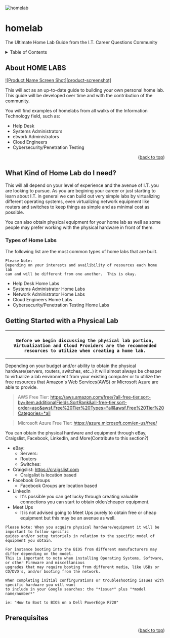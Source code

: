 ![homelab](https://user-images.githubusercontent.com/49261788/143670404-bae2d2e9-7305-4bac-8a93-26317b14649e.png)



# homelab
The Ultimate Home Lab Guide from the I.T. Career Questions Community

<!-- TABLE OF CONTENTS -->
<details>
  <summary>Table of Contents</summary>
  <ol>
    <li>
      <a href="#about-home-labs">About HOME LABS</a>
      <ul>
        <li><a href="#built-with">Built With</a></li>
      </ul>
    </li>
    <li>
      <a href="#getting-started">Getting Started</a>
      <ul>
        <li><a href="#prerequisites">Prerequisites</a></li>
        <li><a href="#installation">Installation</a></li>
      </ul>
    </li>
    <li><a href="#usage">Usage</a></li>
    <li><a href="#roadmap">Roadmap</a></li>
    <li><a href="#contributing">Contributing</a></li>
    <li><a href="#license">License</a></li>
    <li><a href="#contact">Contact</a></li>
    <li><a href="#acknowledgments">Acknowledgments</a></li>
  </ol>
</details>

<!-- ABOUT HOME LABS -->
## About HOME LABS

[![Product Name Screen Shot][product-screenshot]](https://example.com)

This will act as an up-to-date guide to building your own personal home lab.  This guide will be developed over time and with the contribution of the community.

You will find examples of homelabs from all walks of the Information Technology field, such as:
* Help Desk
* Systems Administrators
* etwork Administrators
* Cloud Engineers
* Cybersecurity/Penetration Testing


<p align="right">(<a href="#top">back to top</a>)</p>

<!--  What Kind of Home Lab do I need? -->
## What Kind of Home Lab do I need?

This will all depend on your level of experience and the avenue of I.T. you are looking to pursue.  As you are begining your career or just starting to learn about I.T. in general we can build out very simple labs by virtualizing different operating systems, even virtualizing network equipment like routers and switches to keep things as simple and as minimal cost as possible.

You can also obtain physical equipment for your home lab as well as some people may prefer working with the physical hardware in front of them.

### Types of Home Labs

The following list are the most common types of home labs that are built.
``` 
Please Note:
Depending on your interests and availibility of resources each home lab
can and will be different from one another.  This is okay.
``` 

* Help Desk Home Labs
* Systems Administrator Home Labs
* Network Administrator Home Labs
* Cloud Engineers Home Labs
* Cybersecurity/Penetration Testing Home Labs

<!-- GETTING STARTED -->
## Getting Started with a Physical Lab
---
### <p align="center">`Before we begin discussing the physical lab portion, Virtualization and Cloud Providers are the recommended resources to utilize when creating a home lab.`</p>
---
Depending on your budget and/or ability to obtain the physical hardware(servers, routers, switches, etc..) it will almost always be cheaper to virtualize a lab environment from your existing computer or to utilize the free resources that Amazon's Web Services(AWS) or Microsoft Azure are able to provide.

> AWS Free Tier: https://aws.amazon.com/free/?all-free-tier.sort-by=item.additionalFields.SortRank&all-free-tier.sort-order=asc&awsf.Free%20Tier%20Types=*all&awsf.Free%20Tier%20Categories=*all

> Microsoft Azure Free Tier: https://azure.microsoft.com/en-us/free/

You can obtain the physical hardware and equipment through eBay, Craigslist, Facebook, LinkedIn, and More(Contribute to this section?)

* eBay:
  * Servers:
  * Routers
  * Switches: 
* Craigslist: https://craigslist.com
  * Craigslist is location based
* Facebook Groups
  * Facebook Groups are location based
* LinkedIn
  * It's possible you can get lucky through creating valuable connections you can start to obtain older/cheaper equipment.
* Meet Ups
  * It is not advised going to Meet Ups purely to obtain free or cheap equipment but this may be an avenue as well.

``` 
Please Note: When you acquire physical hardware/equipment it will be important to follow specific
guides and/or setup tutorials in relation to the specific model of equipment you obtain.

For instance booting into the BIOS from different manufacturers may differ depending on the model.  
This is important to note when installing Operating Systems, Software, or other Firmware and miscellanious
upgrades that may require booting from different media, like USBs or CD/DVD's, and/or booting from the network.

When completing initial confirgurations or troubleshooting issues with specific hardware you will want
to include in your Google searches: the "*issue*" plus "*model name/number*"

ie: "How to Boot to BIOS on a Dell PowerEdge R720" 

``` 
<!-- Prerequisites -->
## Prerequisites




<p align="right">(<a href="#top">back to top</a>)</p>


